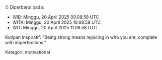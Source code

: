 ⏰ Diperbarui pada:
- WIB: Minggu, 20 April 2025 09.08.58 UTC
- WITA: Minggu, 20 April 2025 10.08.58 UTC
- WIT: Minggu, 20 April 2025 11.08.58 UTC

Kutipan Inspiratif:
"Being strong means rejoicing in who you are, complete with imperfections."


Kategori: motivational

